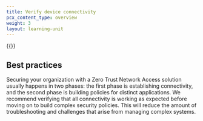 ```yaml
---
title: Verify device connectivity
pcx_content_type: overview
weight: 3
layout: learning-unit
---
```


{{<render file="zero-trust/_validate-traffic-in-gateway.md">}}

## Best practices

Securing your organization with a Zero Trust Network Access solution usually happens in two phases: the first phase is establishing connectivity, and the second phase is building policies for distinct applications. We recommend verifying that all connectivity is working as expected before moving on to build complex security policies. This will reduce the amount of troubleshooting and challenges that arise from managing complex systems.
